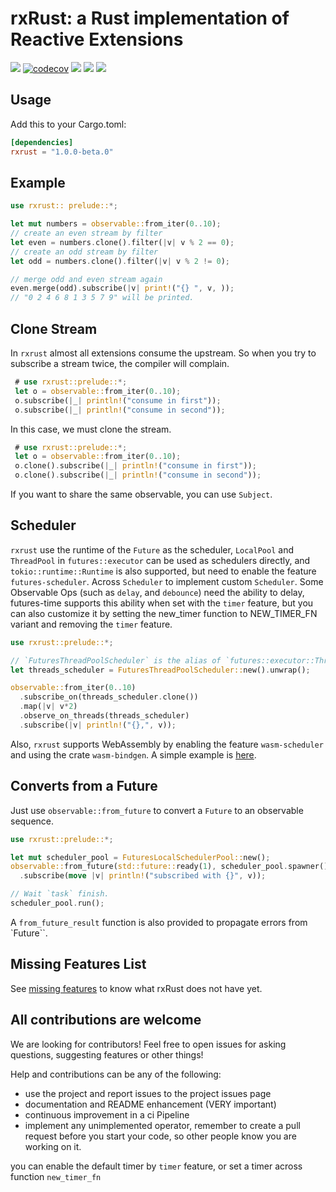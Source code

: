 # rxRust: a Rust implementation of Reactive Extensions
[![](https://docs.rs/rxrust/badge.svg)](https://docs.rs/rxrust/)
[![codecov](https://codecov.io/gh/rxRust/rxRust/branch/master/graph/badge.svg)](https://codecov.io/gh/rxRust/rxRust)
![](https://github.com/rxRust/rxRust/workflows/test/badge.svg)
[![](https://img.shields.io/crates/v/rxrust.svg)](https://crates.io/crates/rxrust)
[![](https://img.shields.io/crates/d/rxrust.svg)](https://crates.io/crates/rxrust)

## Usage

Add this to your Cargo.toml:

```toml
[dependencies]
rxrust = "1.0.0-beta.0"
```

## Example 

```rust
use rxrust:: prelude::*;

let mut numbers = observable::from_iter(0..10);
// create an even stream by filter
let even = numbers.clone().filter(|v| v % 2 == 0);
// create an odd stream by filter
let odd = numbers.clone().filter(|v| v % 2 != 0);

// merge odd and even stream again
even.merge(odd).subscribe(|v| print!("{} ", v, ));
// "0 2 4 6 8 1 3 5 7 9" will be printed.

```

## Clone Stream

In `rxrust` almost all extensions consume the upstream. So when you try to subscribe a stream twice, the compiler will complain. 

```rust ignore
 # use rxrust::prelude::*;
 let o = observable::from_iter(0..10);
 o.subscribe(|_| println!("consume in first"));
 o.subscribe(|_| println!("consume in second"));
```

In this case, we must clone the stream.

```rust
 # use rxrust::prelude::*;
 let o = observable::from_iter(0..10);
 o.clone().subscribe(|_| println!("consume in first"));
 o.clone().subscribe(|_| println!("consume in second"));
```

If you want to share the same observable, you can use `Subject`.

## Scheduler

`rxrust` use the runtime of the `Future` as the scheduler, `LocalPool` and `ThreadPool` in `futures::executor` can be used as schedulers directly, and `tokio::runtime::Runtime` is also supported, but need to enable the feature `futures-scheduler`. Across `Scheduler` to implement custom `Scheduler`.
Some Observable Ops (such as `delay`, and `debounce`) need the ability to delay, futures-time supports this ability when set with the `timer` feature, but you can also customize it by setting the new_timer function to NEW_TIMER_FN variant and removing the `timer` feature.
```rust 
use rxrust::prelude::*;

// `FuturesThreadPoolScheduler` is the alias of `futures::executor::ThreadPool`.
let threads_scheduler = FuturesThreadPoolScheduler::new().unwrap();

observable::from_iter(0..10)
  .subscribe_on(threads_scheduler.clone())
  .map(|v| v*2)
  .observe_on_threads(threads_scheduler)
  .subscribe(|v| println!("{},", v));
```

Also, `rxrust` supports WebAssembly by enabling the feature `wasm-scheduler` and using the crate `wasm-bindgen`. A simple example is [here](https://github.com/utilForever/rxrust-with-wasm). 

## Converts from a Future

Just use `observable::from_future` to convert a `Future` to an observable sequence.

```rust
use rxrust::prelude::*;

let mut scheduler_pool = FuturesLocalSchedulerPool::new();
observable::from_future(std::future::ready(1), scheduler_pool.spawner())
  .subscribe(move |v| println!("subscribed with {}", v));

// Wait `task` finish.
scheduler_pool.run();
```

A `from_future_result` function is also provided to propagate errors from `Future``.

## Missing Features List
See [missing features](missing_features.md) to know what rxRust does not have yet.

## All contributions are welcome

We are looking for contributors! Feel free to open issues for asking questions, suggesting features or other things!

Help and contributions can be any of the following:

- use the project and report issues to the project issues page
- documentation and README enhancement (VERY important)
- continuous improvement in a ci Pipeline
- implement any unimplemented operator, remember to create a pull request before you start your code, so other people know you are working on it.

you can enable the default timer by `timer` feature, or set a timer across function `new_timer_fn`